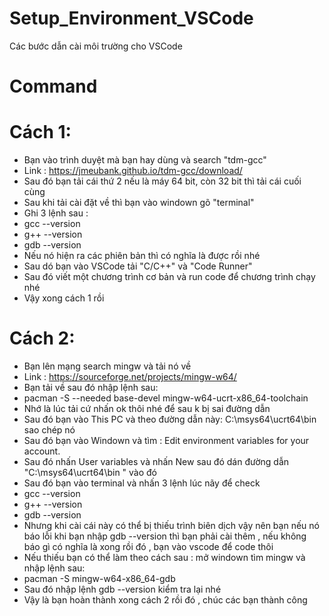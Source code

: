 # Setup_Environment_VSCode
Các bước dẫn cài môi trường cho VSCode

# Command
# Cách 1:
* Bạn vào trình duyệt mà bạn hay dùng và search "tdm-gcc" 
* Link : https://jmeubank.github.io/tdm-gcc/download/
* Sau đó bạn tải cái thứ 2 nếu là máy 64 bit, còn 32 bit thì tải cái cuối cùng 
* Sau khi tải cài đặt về thì bạn vào windown gõ "terminal" 
* Ghi 3 lệnh sau :
* gcc --version 
* g++ --version 
* gdb --version
* Nếu nó hiện ra các phiên bản thì có nghĩa là được rồi nhé
* Sau dó bạn vào VSCode tải "C/C++" và "Code Runner" 
* Sau đó viết một chương trình cơ bản và run code để chương trình chạy nhé 
* Vậy xong cách 1 rồi 

# Cách 2:
* Bạn lên mạng search mingw và tải nó về 
* Link : https://sourceforge.net/projects/mingw-w64/
* Bạn tải về sau đó nhập lệnh sau: 
* pacman -S --needed base-devel mingw-w64-ucrt-x86_64-toolchain
* Nhớ là lúc tải cứ nhấn ok thôi nhé để sau k bị sai đường dẫn 
* Sau đó bạn vào This PC và theo đường dẫn này: C:\msys64\ucrt64\bin sao chép nó
* Sau đó bạn vào Windown và tìm : Edit environment variables for your account.
* Sau đó nhấn User variables và nhấn New sau đó dán đường dẫn "C:\msys64\ucrt64\bin " vào đó 
* Sau đó bạn vào terminal và nhấn 3 lệnh lúc nãy để check
* gcc --version 
* g++ --version 
* gdb --version
* Nhưng khi cài cái này có thể bị thiếu trình biên dịch vậy nên bạn nếu nó báo lỗi khi bạn nhập gdb --version thì bạn phải cài thêm , nếu không báo gì có nghĩa là xong rồi đó , bạn vào vscode để code thôi 
* Nếu thiếu bạn có thể làm theo cách sau : mở windown tìm mingw và nhập lệnh sau: 
* pacman -S mingw-w64-x86_64-gdb  
* Sau đó nhập lệnh gdb --version kiểm tra lại nhé 
* Vậy là bạn hoàn thành xong cách 2 rồi đó , chúc các bạn thành công   

